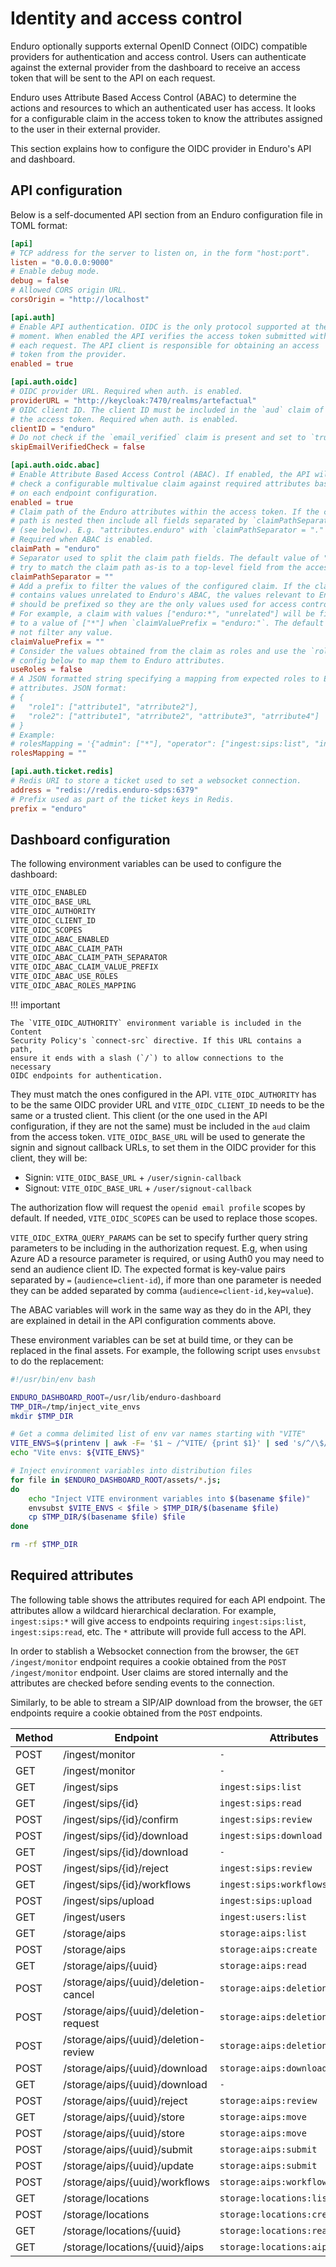 # Identity and access control

Enduro optionally supports external OpenID Connect (OIDC) compatible providers
for authentication and access control. Users can authenticate against the
external provider from the dashboard to receive an access token that will be
sent to the API on each request.

Enduro uses Attribute Based Access Control (ABAC) to determine the actions and
resources to which an authenticated user has access. It looks for a configurable
claim in the access token to know the attributes assigned to the user in their
external provider.

This section explains how to configure the OIDC provider in Enduro's API and
dashboard.

## API configuration

Below is a self-documented API section from an Enduro configuration file in
TOML format:

```toml
[api]
# TCP address for the server to listen on, in the form "host:port".
listen = "0.0.0.0:9000"
# Enable debug mode.
debug = false
# Allowed CORS origin URL.
corsOrigin = "http://localhost"

[api.auth]
# Enable API authentication. OIDC is the only protocol supported at the
# moment. When enabled the API verifies the access token submitted with
# each request. The API client is responsible for obtaining an access
# token from the provider.
enabled = true

[api.auth.oidc]
# OIDC provider URL. Required when auth. is enabled.
providerURL = "http://keycloak:7470/realms/artefactual"
# OIDC client ID. The client ID must be included in the `aud` claim of
# the access token. Required when auth. is enabled.
clientID = "enduro"
# Do not check if the `email_verified` claim is present and set to `true`.
skipEmailVerifiedCheck = false

[api.auth.oidc.abac]
# Enable Attribute Based Access Control (ABAC). If enabled, the API will
# check a configurable multivalue claim against required attributes based
# on each endpoint configuration.
enabled = true
# Claim path of the Enduro attributes within the access token. If the claim
# path is nested then include all fields separated by `claimPathSeparator`
# (see below). E.g. "attributes.enduro" with `claimPathSeparator = "."`.
# Required when ABAC is enabled.
claimPath = "enduro"
# Separator used to split the claim path fields. The default value of "" will
# try to match the claim path as-is to a top-level field from the access token.
claimPathSeparator = ""
# Add a prefix to filter the values of the configured claim. If the claim
# contains values unrelated to Enduro's ABAC, the values relevant to Enduro
# should be prefixed so they are the only values used for access control.
# For example, a claim with values ["enduro:*", "unrelated"] will be filtered
# to a value of ["*"] when `claimValuePrefix = "enduro:"`. The default "" will
# not filter any value.
claimValuePrefix = ""
# Consider the values obtained from the claim as roles and use the `rolesMapping`
# config below to map them to Enduro attributes.
useRoles = false
# A JSON formatted string specifying a mapping from expected roles to Enduro
# attributes. JSON format:
# {
#   "role1": ["attribute1", "atrribute2"],
#   "role2": ["attribute1", "atrribute2", "attribute3", "atrribute4"]
# }
# Example:
# rolesMapping = '{"admin": ["*"], "operator": ["ingest:sips:list", "ingest:sips:read", "ingest:sips:upload", "ingest:sips:workflows:list"], "readonly": ["ingest:sips:list", "ingest:sips:read", "ingest:sips:workflows:list"]}'
rolesMapping = ""

[api.auth.ticket.redis]
# Redis URI to store a ticket used to set a websocket connection.
address = "redis://redis.enduro-sdps:6379"
# Prefix used as part of the ticket keys in Redis.
prefix = "enduro"
```

## Dashboard configuration

The following environment variables can be used to configure the dashboard:

```txt
VITE_OIDC_ENABLED
VITE_OIDC_BASE_URL
VITE_OIDC_AUTHORITY
VITE_OIDC_CLIENT_ID
VITE_OIDC_SCOPES
VITE_OIDC_ABAC_ENABLED
VITE_OIDC_ABAC_CLAIM_PATH
VITE_OIDC_ABAC_CLAIM_PATH_SEPARATOR
VITE_OIDC_ABAC_CLAIM_VALUE_PREFIX
VITE_OIDC_ABAC_USE_ROLES
VITE_OIDC_ABAC_ROLES_MAPPING
```

!!! important

    The `VITE_OIDC_AUTHORITY` environment variable is included in the Content
    Security Policy's `connect-src` directive. If this URL contains a path,
    ensure it ends with a slash (`/`) to allow connections to the necessary
    OIDC endpoints for authentication.

They must match the ones configured in the API. `VITE_OIDC_AUTHORITY` has to be
the same OIDC provider URL and `VITE_OIDC_CLIENT_ID` needs to be the same or a
trusted client. This client (or the one used in the API configuration, if they
are not the same) must be included in the `aud` claim from the access token.
`VITE_OIDC_BASE_URL` will be used to generate the signin and signout callback
URLs, to set them in the OIDC provider for this client, they will be:

- Signin: `VITE_OIDC_BASE_URL` + `/user/signin-callback`
- Signout: `VITE_OIDC_BASE_URL` + `/user/signout-callback`

The authorization flow will request the `openid email profile` scopes by
default. If needed, `VITE_OIDC_SCOPES` can be used to replace those scopes.

`VITE_OIDC_EXTRA_QUERY_PARAMS` can be set to specify further query string
parameters to be including in the authorization request. E.g, when using Azure
AD a resource parameter is required, or using Auth0 you may need to send an
audience client ID. The expected format is key-value pairs separated by `=`
(`audience=client-id`), if more than one parameter is needed they can be added
separated by comma (`audience=client-id,key=value`).

The ABAC variables will work in the same way as they do in the API, they are
explained in detail in the API configuration comments above.

These environment variables can be set at build time, or they can be replaced in
the final assets. For example, the following script uses `envsubst` to do the
replacement:

```bash
#!/usr/bin/env bash

ENDURO_DASHBOARD_ROOT=/usr/lib/enduro-dashboard
TMP_DIR=/tmp/inject_vite_envs
mkdir $TMP_DIR

# Get a comma delimited list of env var names starting with "VITE"
VITE_ENVS=$(printenv | awk -F= '$1 ~ /^VITE/ {print $1}' | sed 's/^/\$/g' | paste -sd,);
echo "Vite envs: ${VITE_ENVS}"

# Inject environment variables into distribution files
for file in $ENDURO_DASHBOARD_ROOT/assets/*.js;
do
    echo "Inject VITE environment variables into $(basename $file)"
    envsubst $VITE_ENVS < $file > $TMP_DIR/$(basename $file)
    cp $TMP_DIR/$(basename $file) $file
done

rm -rf $TMP_DIR
```

## Required attributes

The following table shows the attributes required for each API endpoint. The
attributes allow a wildcard hierarchical declaration. For example,
`ingest:sips:*` will give access to endpoints requiring `ingest:sips:list`,
`ingest:sips:read`, etc. The `*` attribute will provide full access to the API.

In order to stablish a Websocket connection from the browser, the
`GET /ingest/monitor` endpoint requires a cookie obtained from the
`POST /ingest/monitor` endpoint. User claims are stored internally and the
attributes are checked before sending events to the connection.

Similarly, to be able to stream a SIP/AIP download from the browser, the `GET`
endpoints require a cookie obtained from the `POST` endpoints.

| Method | Endpoint                              | Attributes                      |
| ------ | ------------------------------------- | ------------------------------- |
| POST   | /ingest/monitor                       | `-`                             |
| GET    | /ingest/monitor                       | `-`                             |
| GET    | /ingest/sips                          | `ingest:sips:list`              |
| GET    | /ingest/sips/{id}                     | `ingest:sips:read`              |
| POST   | /ingest/sips/{id}/confirm             | `ingest:sips:review`            |
| POST   | /ingest/sips/{id}/download            | `ingest:sips:download`          |
| GET    | /ingest/sips/{id}/download            | `-`                             |
| POST   | /ingest/sips/{id}/reject              | `ingest:sips:review`            |
| GET    | /ingest/sips/{id}/workflows           | `ingest:sips:workflows:list`    |
| POST   | /ingest/sips/upload                   | `ingest:sips:upload`            |
| GET    | /ingest/users                         | `ingest:users:list`             |
| GET    | /storage/aips                         | `storage:aips:list`             |
| POST   | /storage/aips                         | `storage:aips:create`           |
| GET    | /storage/aips/{uuid}                  | `storage:aips:read`             |
| POST   | /storage/aips/{uuid}/deletion-cancel  | `storage:aips:deletion:request` |
| POST   | /storage/aips/{uuid}/deletion-request | `storage:aips:deletion:request` |
| POST   | /storage/aips/{uuid}/deletion-review  | `storage:aips:deletion:review`  |
| POST   | /storage/aips/{uuid}/download         | `storage:aips:download`         |
| GET    | /storage/aips/{uuid}/download         | `-`                             |
| POST   | /storage/aips/{uuid}/reject           | `storage:aips:review`           |
| GET    | /storage/aips/{uuid}/store            | `storage:aips:move`             |
| POST   | /storage/aips/{uuid}/store            | `storage:aips:move`             |
| POST   | /storage/aips/{uuid}/submit           | `storage:aips:submit`           |
| POST   | /storage/aips/{uuid}/update           | `storage:aips:submit`           |
| POST   | /storage/aips/{uuid}/workflows        | `storage:aips:workflows:list`   |
| GET    | /storage/locations                    | `storage:locations:list`        |
| POST   | /storage/locations                    | `storage:locations:create`      |
| GET    | /storage/locations/{uuid}             | `storage:locations:read`        |
| GET    | /storage/locations/{uuid}/aips        | `storage:locations:aips:list`   |
